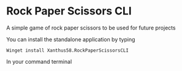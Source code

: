 # Rock Paper Scissors CLI
 A simple game of rock paper scissors to be used for future projects


You can install the standalone application by typing 
```
Winget install Xanthus58.RockPaperScissorsCLI
```
In your command terminal

